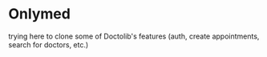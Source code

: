 # Onlymed

trying here to clone  some of Doctolib's features (auth, create appointments, search for doctors, etc.) 
